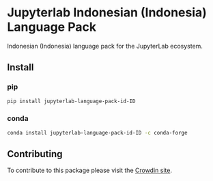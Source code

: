 # Jupyterlab Indonesian (Indonesia) Language Pack

Indonesian (Indonesia) language pack for the JupyterLab ecosystem.

## Install

### pip

```bash
pip install jupyterlab-language-pack-id-ID
```

### conda

```bash
conda install jupyterlab-language-pack-id-ID -c conda-forge
```

## Contributing

To contribute to this package please visit the [Crowdin site](https://crowdin.com/project/jupyterlab).
